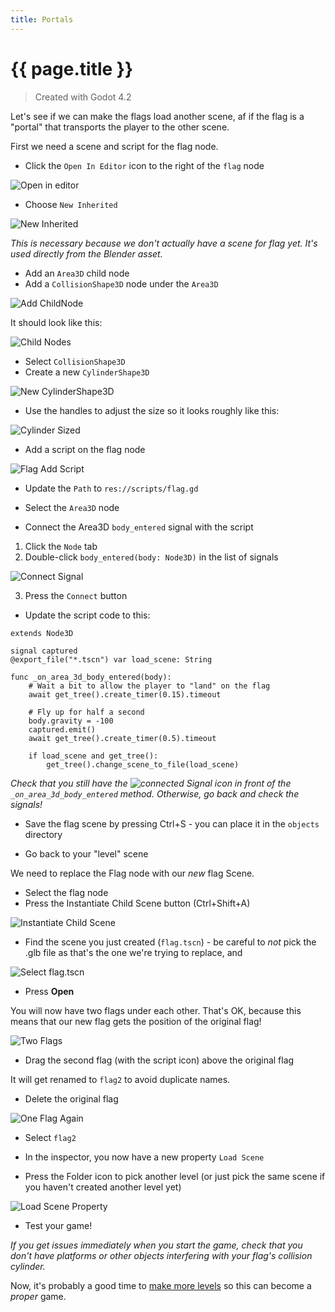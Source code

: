 ```yaml
---
title: Portals
---
```

# {{ page.title }}

> Created with Godot 4.2

Let's see if we can make the flags load another scene, af if the flag is a "portal" that transports the player to the other scene.

First we need a scene and script for the flag node.

* Click the `Open In Editor` icon to the right of the `flag` node

![Open in editor](quick_start_3d_platformer_2/flag_open_in_editor.png)

* Choose `New Inherited`

![New Inherited](quick_start_3d_platformer_2/new_inherited.png)

_This is necessary because we don't actually have a scene for flag yet. It's used directly from the Blender asset._

* Add an `Area3D` child node
* Add a `CollisionShape3D` node under the `Area3D`

![Add ChildNode](flag_portals/add_child_node.png)

It should look like this:

![Child Nodes](flag_portals/child_nodes.png)

* Select `CollisionShape3D`
* Create a new `CylinderShape3D`

![New CylinderShape3D](flag_portals/new_cylindershape3d.png)

* Use the handles to adjust the size so it looks roughly like this:

![Cylinder Sized](flag_portals/cylinder_sized.png)

* Add a script on the flag node

![Flag Add Script](flag_portals/flag_add_script.png)

* Update the `Path` to `res://scripts/flag.gd`

* Select the `Area3D` node

* Connect the Area3D `body_entered` signal with the script
 1. Click the `Node` tab
 2. Double-click `body_entered(body: Node3D)` in the list of signals

![Connect Signal](flag_portals/connect_signal_1.png)

  3. Press the `Connect` button

* Update the script code to this:

```gdscript
extends Node3D

signal captured
@export_file("*.tscn") var load_scene: String

func _on_area_3d_body_entered(body):
	# Wait a bit to allow the player to "land" on the flag
	await get_tree().create_timer(0.15).timeout

	# Fly up for half a second
	body.gravity = -100
	captured.emit()
	await get_tree().create_timer(0.5).timeout

	if load_scene and get_tree():
		get_tree().change_scene_to_file(load_scene)
```

_Check that you still have the ![connected Signal](assets/icon_connected_signal.png) icon in front of the `_on_area_3d_body_entered` method. Otherwise, go back and check the signals!_

* Save the flag scene by pressing Ctrl+S - you can place it in the `objects` directory

* Go back to your "level" scene

We need to replace the Flag node with our _new_ flag Scene.

* Select the flag node
* Press the Instantiate Child Scene button (Ctrl+Shift+A)

![Instantiate Child Scene](flag_portals/instantiate_child_scene.png)

 * Find the scene you just created (`flag.tscn`) - be careful to *not* pick the .glb file as that's the one we're trying to replace, and

![Select flag.tscn](flag_portals/select_flag_tscn.png)

* Press **Open**

You will now have two flags under each other. That's OK, because this means that our new flag gets the position of the original flag!

![Two Flags](flag_portals/two_flags.png)

* Drag the second flag (with the script icon) above the original flag 

It will get renamed to `flag2` to avoid duplicate names.

* Delete the original flag

![One Flag Again](flag_portals/one_flag_again.png)

* Select `flag2`

* In the inspector, you now have a new property `Load Scene`

* Press the Folder icon to pick another level (or just pick the same scene if you haven't created another level yet)

![Load Scene Property](flag_portals/load_scene_property.png)

* Test your game!

_If you get issues immediately when you start the game, check that you don't have platforms or other objects interfering with your flag's collision cylinder._

Now, it's probably a good time to [make more levels](duplicate_levels.md) so this can become a _proper_ game.
